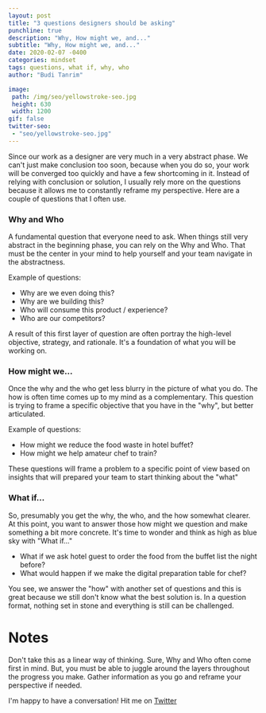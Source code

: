 ```yaml
---
layout: post
title: "3 questions designers should be asking"
punchline: true
description: "Why, How might we, and..."
subtitle: "Why, How might we, and..."
date: 2020-02-07 -0400
categories: mindset
tags: questions, what if, why, who
author: "Budi Tanrim"

image:
 path: /img/seo/yellowstroke-seo.jpg
 height: 630
 width: 1200
gif: false
twitter-seo: 
 - "seo/yellowstroke-seo.jpg"
---
```


Since our work as a designer are very much in a very abstract phase. We can't just make conclusion too soon, because when you do so, your work will be converged too quickly and have a few shortcoming in it. Instead of relying with conclusion or solution, I usually rely more on the questions because it allows me to constantly reframe my perspective. Here are a couple of questions that I often use.

### Why and Who

A fundamental question that everyone need to ask. When things still very abstract in the beginning phase, you can rely on the Why and Who. That must be the center in your mind to help yourself and your team navigate in the abstractness.

Example of questions:

- Why are we even doing this?
- Why are we building this?
- Who will consume this product / experience?
- Who are our competitors?

A result of this first layer of question are often portray the high-level objective, strategy, and rationale. It's a foundation of what you will be working on.

### How might we...

Once the why and the who get less blurry in the picture of what you do. The how is often time comes up to my mind as a complementary. This question is trying to frame a specific objective that you have in the "why", but better articulated.

Example of questions:

- How might we reduce the food waste in hotel buffet?
- How might we help amateur chef to train?

These questions will frame a problem to a specific point of view based on insights that will prepared your team to start thinking about the "what"

### What if...

So, presumably you get the why, the who, and the how somewhat clearer. At this point, you want to answer those how might we question and make something a bit more concrete. It's time to wonder and think as high as blue sky with "What if..."

- What if we ask hotel guest to order the food from the buffet list the night before?
- What would happen if we make the digital preparation table for chef?

You see, we answer the "how" with another set of questions and this is great because we still don't know what the best solution is. In a question format, nothing set in stone and everything is still can be challenged.

# Notes

Don't take this as a linear way of thinking. Sure, Why and Who often come first in mind. But, you must be able to juggle around the layers throughout the progress you make. Gather information as you go and reframe your perspective if needed.

I'm happy to have a conversation! Hit me on [Twitter][twitter]

[twitter]: https://twitter.com/buditanrim
